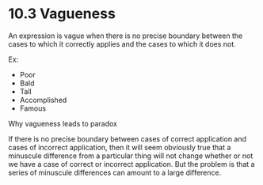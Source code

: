 # 10.3 Vagueness

An expression is vague when there is no precise boundary between the cases to which it correctly applies and the cases to which it does not.

Ex:
- Poor
- Bald
- Tall
- Accomplished
- Famous

Why vagueness leads to paradox

If there is no precise boundary between cases of correct application and cases of incorrect application, then it will seem obviously true that a minuscule difference from a particular thing will not change whether or not we have a case of correct or incorrect application. But the problem is that a series of minuscule differences can amount to a large difference.
